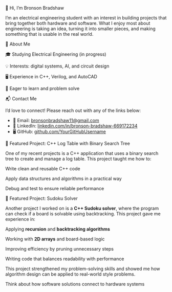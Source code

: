 👋 Hi, I’m Bronson Bradshaw

I’m an electrical engineering student with an interest in building projects that bring together both hardware and software. What I enjoy most about engineering is taking an idea, turning it into smaller pieces, and making something that is usable in the real world.

🔧 About Me

🎓 Studying Electrical Engineering (in progress)

💡 Interests: digital systems, AI, and circuit design

🖥️ Experience in C++, Verilog, and AutoCAD

🚀 Eager to learn and problem solve

📬 Contact Me  

I’d love to connect! Please reach out with any of the links below:  

- 📧 Email: bronsonbradshaw11@gmail.com
- 💼 LinkedIn: [linkedin.com/in/bronson-bradshaw-669172234](https://www.linkedin.com/in/bronson-bradshaw-669172234/)  
- 🖥️ GitHub: [github.com/YourGitHubUsername](https://github.com/YourGitHubUsername)  



📌 Featured Project: C++ Log Table with Binary Search Tree

One of my recent projects is a C++ application that uses a binary search tree to create and manage a log table. This project taught me how to:

Write clean and reusable C++ code

Apply data structures and algorithms in a practical way

Debug and test to ensure reliable performance




🧩 Featured Project: Sudoku Solver  

Another project I worked on is a **C++ Sudoku solver**, where the program can check if a board is solvable using backtracking. This project gave me experience in:  

Applying **recursion** and **backtracking algorithms**  

Working with **2D arrays** and board-based logic  

Improving efficiency by pruning unnecessary steps  

Writing code that balances readability with performance  

This project strengthened my problem-solving skills and showed me how algorithm design can be applied to real-world style problems.

Think about how software solutions connect to hardware systems




